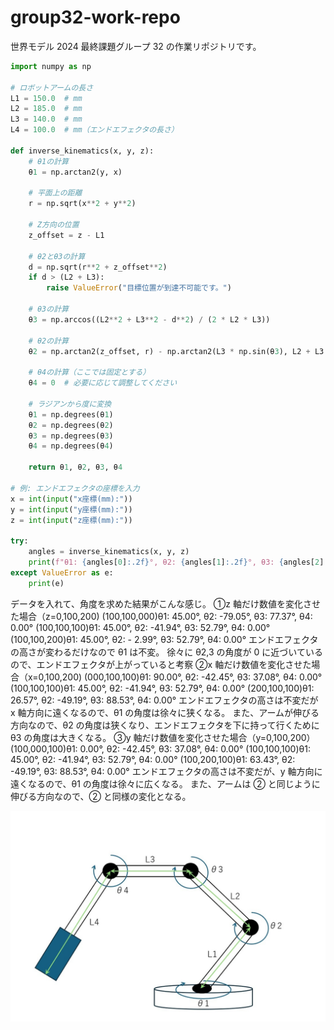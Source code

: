 # group32-work-repo

世界モデル 2024 最終課題グループ 32 の作業リポジトリです。

```python
import numpy as np

# ロボットアームの長さ
L1 = 150.0  # mm
L2 = 185.0  # mm
L3 = 140.0  # mm
L4 = 100.0  # mm（エンドエフェクタの長さ）

def inverse_kinematics(x, y, z):
    # θ1の計算
    θ1 = np.arctan2(y, x)

    # 平面上の距離
    r = np.sqrt(x**2 + y**2)

    # Z方向の位置
    z_offset = z - L1

    # θ2とθ3の計算
    d = np.sqrt(r**2 + z_offset**2)
    if d > (L2 + L3):
        raise ValueError("目標位置が到達不可能です。")

    # θ3の計算
    θ3 = np.arccos((L2**2 + L3**2 - d**2) / (2 * L2 * L3))

    # θ2の計算
    θ2 = np.arctan2(z_offset, r) - np.arctan2(L3 * np.sin(θ3), L2 + L3 * np.cos(θ3))

    # θ4の計算（ここでは固定とする）
    θ4 = 0  # 必要に応じて調整してください

    # ラジアンから度に変換
    θ1 = np.degrees(θ1)
    θ2 = np.degrees(θ2)
    θ3 = np.degrees(θ3)
    θ4 = np.degrees(θ4)

    return θ1, θ2, θ3, θ4

# 例: エンドエフェクタの座標を入力
x = int(input("x座標(mm):"))
y = int(input("y座標(mm):"))
z = int(input("z座標(mm):"))

try:
    angles = inverse_kinematics(x, y, z)
    print(f"θ1: {angles[0]:.2f}°, θ2: {angles[1]:.2f}°, θ3: {angles[2]:.2f}°, θ4: {angles[3]:.2f}°")
except ValueError as e:
    print(e)
```

データを入れて、角度を求めた結果がこんな感じ。
①z 軸だけ数値を変化させた場合（z=0,100,200)
(100,100,000)θ1: 45.00°, θ2: -79.05°, θ3: 77.37°, θ4: 0.00°
(100,100,100)θ1: 45.00°, θ2: -41.94°, θ3: 52.79°, θ4: 0.00°
(100,100,200)θ1: 45.00°, θ2: - 2.99°, θ3: 52.79°, θ4: 0.00°
エンドエフェクタの高さが変わるだけなので θ1 は不変。
徐々に θ2,3 の角度が 0 に近づいているので、エンドエフェクタが上がっていると考察
②x 軸だけ数値を変化させた場合（x=0,100,200)
(000,100,100)θ1: 90.00°, θ2: -42.45°, θ3: 37.08°, θ4: 0.00°
(100,100,100)θ1: 45.00°, θ2: -41.94°, θ3: 52.79°, θ4: 0.00°
(200,100,100)θ1: 26.57°, θ2: -49.19°, θ3: 88.53°, θ4: 0.00°
エンドエフェクタの高さは不変だが x 軸方向に遠くなるので、θ1 の角度は徐々に狭くなる。
また、アームが伸びる方向なので、θ2 の角度は狭くなり、エンドエフェクタを下に持って行くために θ3 の角度は大きくなる。
③y 軸だけ数値を変化させた場合（y=0,100,200）
(100,000,100)θ1: 0.00°, θ2: -42.45°, θ3: 37.08°, θ4: 0.00°
(100,100,100)θ1: 45.00°, θ2: -41.94°, θ3: 52.79°, θ4: 0.00°
(100,200,100)θ1: 63.43°, θ2: -49.19°, θ3: 88.53°, θ4: 0.00°
エンドエフェクタの高さは不変だが、y 軸方向に遠くなるので、θ1 の角度は徐々に広くなる。
また、アームは ② と同じように伸びる方向なので、② と同様の変化となる。

![](Robot_arm_4.jpg)
